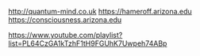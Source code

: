 http://quantum-mind.co.uk
https://hameroff.arizona.edu
https://consciousness.arizona.edu

https://www.youtube.com/playlist?list=PL64CzGA1kTzhF1tH9FGUhK7Uwpeh74ABp
